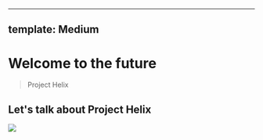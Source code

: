 
---
 template: Medium
---

# Welcome to the future
> Project Helix

## Let's talk about Project Helix
![](https://marvel.adobe.com:8033/image_assets/slate/dedec140-c29b-4464-9ce0-5eef040b96cd/https://as1.ftcdn.net/jpg/00/58/90/86/160_F_58908676_4fJFiJukHRUGvkyUg0MjPkaG4GoaqH8l.jpg?nonresponsive=true)
